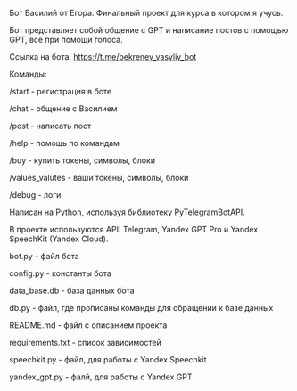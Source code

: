Бот Василий от Егора. Финальный проект для курса в котором я учусь.


Бот представляет собой общение с GPT и написание постов с помощью GPT, всё при помощи голоса.


Ссылка на бота: https://t.me/bekrenev_vasyliy_bot


Команды:

/start - регистрация в боте

/chat - общение с Василием

/post - написать пост

/help - помощь по командам

/buy - купить токены, символы, блоки

/values_valutes - ваши токены, символы, блоки

/debug - логи


Написан на Python, используя библиотеку PyTelegramBotAPI.


В проекте используются API: Telegram, Yandex GPT Pro и Yandex SpeechKit (Yandex Cloud).


bot.py - файл бота

config.py - константы бота

data_base.db - база данных бота

db.py - файл, где прописаны команды для обращении к базе данных

README.md - файл с описанием проекта

requirements.txt - список зависимостей

speechkit.py - файл, для работы с Yandex Speechkit

yandex_gpt.py - фалй, для работы с Yandex GPT
